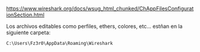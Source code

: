 
https://www.wireshark.org/docs/wsug_html_chunked/ChAppFilesConfigurationSection.html

Los archivos editables como perfiles, ethers, colores, etc... estñan en la siguiente carpeta:

````py
C:\Users\Fz3r0\AppData\Roaming\Wireshark
````

